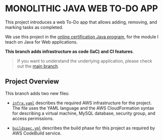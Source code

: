 # MONOLITHIC JAVA WEB TO-DO APP
This project introduces a web To-Do app that allows adding, removing, and marking tasks as completed. 

We use this project in the [online certification Java program](http://pos-graduacao-ead.cp.utfpr.edu.br/java/), for the module I teach on Java for Web applications.

**This branch adds infrastructure as code (IaC) and CI features**.

> If you want to understand the underlying application, please check out the [main branch](https://github.com/gabrielcostasilva/java-todo.git).

## Project Overview
This branch adds two new files:

- [`infra.yaml`](./infra.yaml) describes the required AWS infrastructure for the project. The file uses the YAML language and the AWS CloudFormation syntax for describing a virtual machine, MySQL database, security group, and access permissions.

- [`buildspec.yml`](./buildspec.yml) describes the build phase for this project as required by AWS CodeBuild service.
